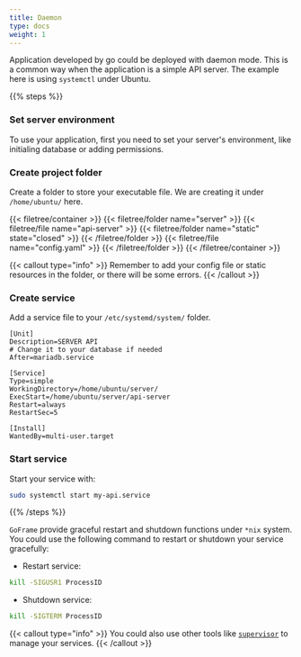 ```yaml
---
title: Daemon
type: docs
weight: 1
---
```


Application developed by go could be deployed with daemon mode. This is a common way when the application is a simple API server. The example here is using `systemctl` under Ubuntu.

{{% steps %}}

### Set server environment

To use your application, first you need to set your server's environment, like initialing database or adding permissions.

### Create project folder

Create a folder to store your executable file. We are creating it under `/home/ubuntu/` here.

{{< filetree/container >}}
  {{< filetree/folder name="server" >}}
    {{< filetree/file name="api-server" >}}
    {{< filetree/folder name="static" state="closed" >}}
    {{< /filetree/folder >}}
  {{< filetree/file name="config.yaml" >}}
  {{< /filetree/folder >}}
{{< /filetree/container >}}

{{< callout type="info" >}}
Remember to add your config file or static resources in the folder, or there will be some errors.
{{< /callout >}}

### Create service

Add a service file to your `/etc/systemd/system/` folder.

```service {filename="/etc/systemd/system/my-api.service"}
[Unit]
Description=SERVER API
# Change it to your database if needed
After=mariadb.service

[Service]
Type=simple
WorkingDirectory=/home/ubuntu/server/
ExecStart=/home/ubuntu/server/api-server
Restart=always
RestartSec=5

[Install]
WantedBy=multi-user.target
```

### Start service

Start your service with:

```bash
sudo systemctl start my-api.service
```

{{% /steps %}}

`GoFrame` provide graceful restart and shutdown functions under `*nix` system. You could use the following command to restart or shutdown your service gracefully:

- Restart service:
```bash
kill -SIGUSR1 ProcessID
```

- Shutdown service:
```bash
kill -SIGTERM ProcessID
```

{{< callout type="info" >}}
You could also use other tools like [`supervisor`](https://pypi.org/project/supervisor/) to manage your services.
{{< /callout >}}
